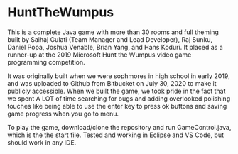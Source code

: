 # HuntTheWumpus
This is a complete Java game with more than 30 rooms and full theming built by Saihaj Gulati (Team Manager and Lead Developer), Raj Sunku, Daniel Popa, Joshua Venable, Brian Yang, and Hans Koduri. It placed as a runner-up at the 2019 Microsoft Hunt the Wumpus video game programming competition.

It was originally built when we were sophmores in high school in early 2019, and was uploaded to Github from Bitbucket on July 30, 2020 to make it publicly accessible. When we built the game, we took pride in the fact that we spent A LOT of time searching for bugs and adding overlooked polishing touches like being able to use the enter key to press ok buttons and saving game progress when you go to menu.

To play the game, download/clone the repository and run GameControl.java, which is the the start file. Tested and working in Eclipse and VS Code, but should work in any IDE. 
